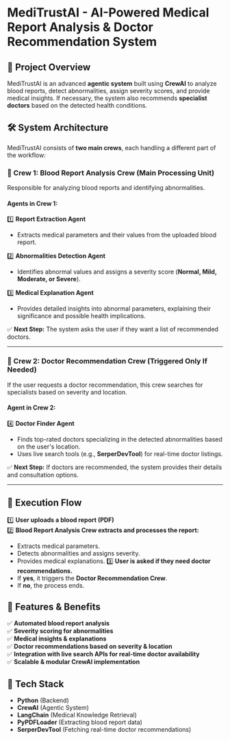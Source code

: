 # **MediTrustAI - AI-Powered Medical Report Analysis & Doctor Recommendation System**

## **📌 Project Overview**
MediTrustAI is an advanced **agentic system** built using **CrewAI** to analyze blood reports, detect abnormalities, assign severity scores, and provide medical insights. If necessary, the system also recommends **specialist doctors** based on the detected health conditions.

## **🛠️ System Architecture**
MediTrustAI consists of **two main crews**, each handling a different part of the workflow:

### **🔹 Crew 1: Blood Report Analysis Crew** (Main Processing Unit)
Responsible for analyzing blood reports and identifying abnormalities.

#### **Agents in Crew 1:**
1️⃣ **Report Extraction Agent**  
   - Extracts medical parameters and their values from the uploaded blood report.

2️⃣ **Abnormalities Detection Agent**  
   - Identifies abnormal values and assigns a severity score (**Normal, Mild, Moderate, or Severe**).

3️⃣ **Medical Explanation Agent**  
   - Provides detailed insights into abnormal parameters, explaining their significance and possible health implications.

✅ **Next Step:** The system asks the user if they want a list of recommended doctors.

---

### **🔹 Crew 2: Doctor Recommendation Crew** (Triggered Only If Needed)
If the user requests a doctor recommendation, this crew searches for specialists based on severity and location.

#### **Agent in Crew 2:**
4️⃣ **Doctor Finder Agent**  
   - Finds top-rated doctors specializing in the detected abnormalities based on the user's location.
   - Uses live search tools (e.g., **SerperDevTool**) for real-time doctor listings.

✅ **Next Step:** If doctors are recommended, the system provides their details and consultation options.

---

## **🔄 Execution Flow**
1️⃣ **User uploads a blood report (PDF)**  
2️⃣ **Blood Report Analysis Crew extracts and processes the report:**
   - Extracts medical parameters.
   - Detects abnormalities and assigns severity.
   - Provides medical explanations.
3️⃣ **User is asked if they need doctor recommendations.**
   - If **yes**, it triggers the **Doctor Recommendation Crew**.
   - If **no**, the process ends.

## **🚀 Features & Benefits**
✅ **Automated blood report analysis**  
✅ **Severity scoring for abnormalities**  
✅ **Medical insights & explanations**  
✅ **Doctor recommendations based on severity & location**  
✅ **Integration with live search APIs for real-time doctor availability**  
✅ **Scalable & modular CrewAI implementation**  

## **🔧 Tech Stack**
- **Python** (Backend)
- **CrewAI** (Agentic System)
- **LangChain** (Medical Knowledge Retrieval)
- **PyPDFLoader** (Extracting blood report data)
- **SerperDevTool** (Fetching real-time doctor recommendations)
